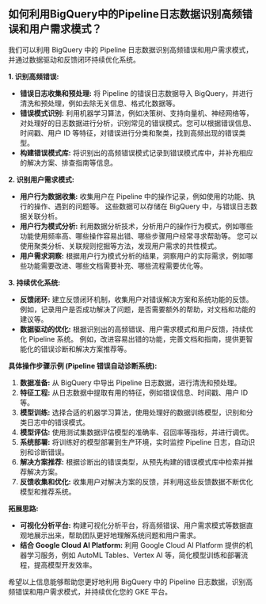 ## 如何利用BigQuery中的Pipeline日志数据识别高频错误和用户需求模式？

我们可以利用 BigQuery 中的 Pipeline 日志数据识别高频错误和用户需求模式，并通过数据驱动和反馈闭环持续优化系统。

**1. 识别高频错误:**

- **错误日志收集和预处理:** 将 Pipeline 的错误日志数据导入 BigQuery，并进行清洗和预处理，例如去除无关信息、格式化数据等。
- **错误模式识别:** 利用机器学习算法，例如决策树、支持向量机、神经网络等，对处理好的日志数据进行分析，识别常见的错误模式。您可以根据错误信息、时间戳、用户 ID 等特征，对错误进行分类和聚类，找到高频出现的错误类型。
- **构建错误模式库:** 将识别出的高频错误模式记录到错误模式库中，并补充相应的解决方案、排查指南等信息。

**2. 识别用户需求模式:**

- **用户行为数据收集:** 收集用户在 Pipeline 中的操作记录，例如使用的功能、执行的操作、遇到的问题等。 这些数据可以存储在 BigQuery 中，与错误日志数据关联分析。
- **用户行为模式分析:** 利用数据分析技术，分析用户的操作行为模式，例如哪些功能使用频率高、哪些操作容易出错、哪些步骤用户经常寻求帮助等。 您可以使用聚类分析、关联规则挖掘等方法，发现用户需求的共性模式。
- **用户需求洞察:** 根据用户行为模式分析的结果，洞察用户的实际需求，例如哪些功能需要改进、哪些文档需要补充、哪些流程需要优化等。

**3. 持续优化系统:**

- **反馈闭环:** 建立反馈闭环机制，收集用户对错误解决方案和系统功能的反馈。 例如，记录用户是否成功解决了问题，是否需要额外的帮助，对文档和功能的建议等。
- **数据驱动的优化:** 根据识别出的高频错误、用户需求模式和用户反馈，持续优化 Pipeline 系统。 例如，改进容易出错的功能，完善文档和指南，提供更智能化的错误诊断和解决方案推荐等。

**具体操作步骤示例 (Pipeline 错误自动诊断系统):**

1.  **数据准备:** 从 BigQuery 中导出 Pipeline 日志数据，进行清洗和预处理。
2.  **特征工程:** 从日志数据中提取有用的特征，例如错误信息、时间戳、用户 ID 等。
3.  **模型训练:** 选择合适的机器学习算法，使用处理好的数据训练模型，识别和分类日志中的错误模式。
4.  **模型评估:** 使用测试集数据评估模型的准确率、召回率等指标，并进行调优。
5.  **系统部署:** 将训练好的模型部署到生产环境，实时监控 Pipeline 日志，自动识别和诊断错误。
6.  **解决方案推荐:** 根据诊断出的错误类型，从预先构建的错误模式库中检索并推荐解决方案。
7.  **反馈收集和优化:** 收集用户对解决方案的反馈，并利用这些反馈数据不断优化模型和推荐系统。

**拓展思路:**

- **可视化分析平台:** 构建可视化分析平台，将高频错误、用户需求模式等数据直观地展示出来，帮助团队更好地理解系统问题和用户需求。
- **结合 Google Cloud AI Platform:** 利用 Google Cloud AI Platform 提供的机器学习服务，例如 AutoML Tables、Vertex AI 等，简化模型训练和部署流程，提高模型开发效率。

希望以上信息能够帮助您更好地利用 BigQuery 中的 Pipeline 日志数据，识别高频错误和用户需求模式，并持续优化您的 GKE 平台。
